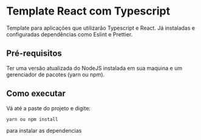 # Template React com Typescript
Template para aplicações que utilizarão Typescript e React. Já instaladas e configuradas dependências como Eslint e Prettier.


## Pré-requisitos
Ter uma versão atualizada do NodeJS instalada em sua maquina e um gerenciador de pacotes (yarn ou npm).

## Como executar
Vá até a paste do projeto e digite:
```
yarn ou npm install
```
para instalar as dependencias

